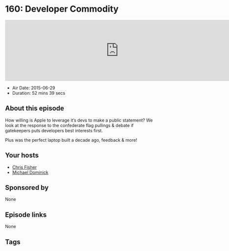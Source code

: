 # 160: Developer Commodity

<iframe src="https://player.fireside.fm/v2/MLf2ZzhC+Nn47g17y?theme=dark" width="740" height="200" frameborder="0" scrolling="no"></iframe>

* Air Date: 2015-06-29
* Duration: 52 mins 39 secs

## About this episode

How willing is Apple to leverage it’s devs to make a public statement? We look at the response to the confederate flag pullings & debate if gatekeepers puts developers best interests first.

Plus was the perfect laptop built a decade ago, feedback & more!

## Your hosts
* [Chris Fisher](https://coder.show/hosts/chrislas)
* [Michael Dominick](https://coder.show/hosts/michael)

## Sponsored by

None



## Episode links

None



## Tags

